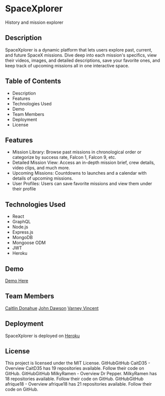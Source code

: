 # SpaceXplorer
History and mission explorer

## Description
SpaceXplorer is a dynamic platform that lets users explore past, current, and future SpaceX missions. Dive deep into each mission's specifics, view their videos, images, and detailed descriptions, save your favorite ones, and keep track of upcoming missions all in one interactive space.
## Table of Contents
- Description
- Features
- Technologies Used
- Demo
- Team Members
- Deployment
- License
## Features
- Mission Library: Browse past missions in chronological order or categorize by success rate, Falcon 1, Falcon 9, etc.
- Detailed Mission View: Access an in-depth mission brief, crew details, video clips, and much more.
- Upcoming Missions: Countdowns to launches and a calendar with details of upcoming missions.
- User Profiles: Users can save favorite missions and view them under their profile
## Technologies Used
- React
- GraphQL
- Node.js
- Express.js
- MongoDB
- Mongoose ODM
- JWT
- Heroku
## Demo
[Demo Here](https://drive.google.com/file/d/11tVSrDAPof3tmLwBJxC7c_WgVCDuiAfO/view)
## Team Members
[Caitlin Donahue](https://github.com/CaitD35)
[John Dawson](https://github.com/MilkyRamen)
[Varney Vincent](https://github.com/afrique18)
## Deployment
SpaceXplorer is deployed on [Heroku](https://spacexplorer-10-24f419ee8790.herokuapp.com/)
## License
This project is licensed under the MIT License.
GitHubGitHub
CaitD35 - Overview
CaitD35 has 19 repositories available. Follow their code on GitHub.
GitHubGitHub
MilkyRamen - Overview
Dr Pepper. MilkyRamen has 18 repositories available. Follow their code on GitHub.
GitHubGitHub
afrique18 - Overview
afrique18 has 21 repositories available. Follow their code on GitHub.